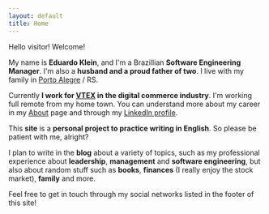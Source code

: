 ```yaml
---
layout: default
title: Home
---
```


Hello visitor! Welcome!

My name is **Eduardo Klein**, and I'm a Brazillian **Software Engineering Manager**. I'm also a **husband and a proud father of two**. I live with my family in [Porto Alegre](https://en.wikipedia.org/wiki/Porto_Alegre) / RS.

Currently **I work for [VTEX](https://vtex.com/) in the digital commerce industry**. I'm working full remote from my home town. You can understand more about my career in my [About](/about) page and through my [LinkedIn profile](https://www.linkedin.com/in/eduardopklein/).

This **site** is a **personal project to practice writing in English**. So please be patient with me, alright?

I plan to write in the **blog** about a variety of topics, such as my professional experience about **leadership**, **management** and **software engineering**, but also about random stuff such as **books**, **finances** (I really enjoy the stock market), **family** and more.

Feel free to get in touch through my social networks listed in the footer of this site!
